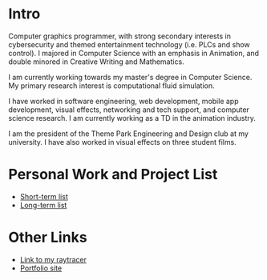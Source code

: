 # Intro

Computer graphics programmer, with strong secondary interests in cybersecurity and themed entertainment technology (i.e. PLCs and show control). I majored in Computer Science with an emphasis in Animation, and double minored in Creative Writing and Mathematics.

I am currently working towards my master's degree in Computer Science. My primary research interest is computational fluid simulation.

I have worked in software engineering, web development, mobile app development, visual effects, networking and tech support, and computer science research. I am currently working as a TD in the animation industry. 

I am the president of the Theme Park Engineering and Design club at my university. I have also worked in visual effects on three student films.

# Personal Work and Project List

- [Short-term list](https://github.com/MasqueradeOfSilence/MasqueradeOfSilence/blob/main/NEW_STUDIES.MD)
- [Long-term list](https://github.com/MasqueradeOfSilence/MasqueradeOfSilence/blob/main/STUDIES.md)

# Other Links

- [Link to my raytracer](https://github.com/MasqueradeOfSilence/raytracer-655) 
- [Portfolio site](https://www.alexanderneville.com/portfolio/)

<!---
MasqueradeOfSilence/MasqueradeOfSilence is a ✨ special ✨ repository because its `README.md` (this file) appears on your GitHub profile.
You can click the Preview link to take a look at your changes.
--->

